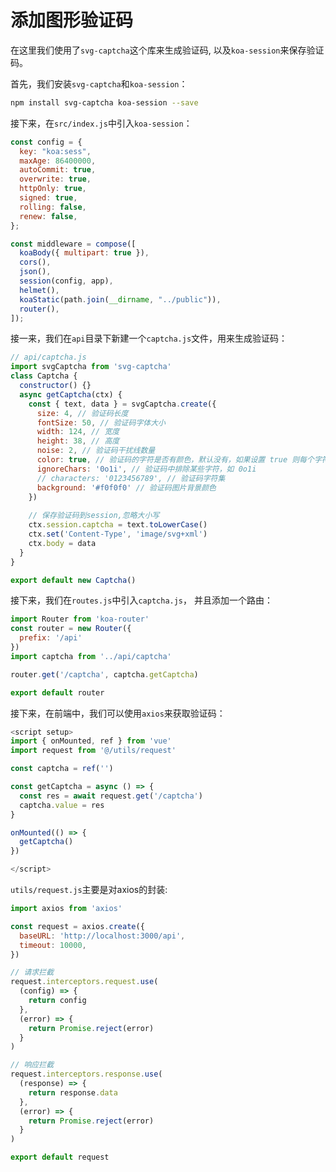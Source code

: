 # 添加图形验证码

在这里我们使用了`svg-captcha`这个库来生成验证码, 以及`koa-session`来保存验证码。

首先，我们安装`svg-captcha`和`koa-session`：

```bash
npm install svg-captcha koa-session --save
```

接下来，在`src/index.js`中引入`koa-session`：

```js
const config = {
  key: "koa:sess",
  maxAge: 86400000,
  autoCommit: true,
  overwrite: true,
  httpOnly: true,
  signed: true,
  rolling: false,
  renew: false,
};

const middleware = compose([
  koaBody({ multipart: true }),
  cors(),
  json(),
  session(config, app),
  helmet(),
  koaStatic(path.join(__dirname, "../public")),
  router(),
]);
```

接一来，我们在`api`目录下新建一个`captcha.js`文件，用来生成验证码：

```javascript
// api/captcha.js
import svgCaptcha from 'svg-captcha'
class Captcha {
  constructor() {}
  async getCaptcha(ctx) {
    const { text, data } = svgCaptcha.create({
      size: 4, // 验证码长度
      fontSize: 50, // 验证码字体大小
      width: 124, // 宽度
      height: 38, // 高度
      noise: 2, // 验证码干扰线数量
      color: true, // 验证码的字符是否有颜色，默认没有，如果设置 true 则每个字符有随机的颜色
      ignoreChars: '0o1i', // 验证码中排除某些字符，如 0o1i
      // characters: '0123456789', // 验证码字符集
      background: '#f0f0f0' // 验证码图片背景颜色
    })
  
    // 保存验证码到session,忽略大小写
    ctx.session.captcha = text.toLowerCase()
    ctx.set('Content-Type', 'image/svg+xml')
    ctx.body = data
  }
}

export default new Captcha()
```

接下来，我们在`routes.js`中引入`captcha.js`， 并且添加一个路由：

```javascript
import Router from 'koa-router'
const router = new Router({
  prefix: '/api'
})
import captcha from '../api/captcha'

router.get('/captcha', captcha.getCaptcha)

export default router
```

接下来，在前端中，我们可以使用`axios`来获取验证码：

```javascript
<script setup>
import { onMounted, ref } from 'vue'
import request from '@/utils/request'

const captcha = ref('')

const getCaptcha = async () => {
  const res = await request.get('/captcha')
  captcha.value = res
}

onMounted(() => {
  getCaptcha()
})

</script>
```

`utils/request.js`主要是对axios的封装:

```js
import axios from 'axios'

const request = axios.create({
  baseURL: 'http://localhost:3000/api',
  timeout: 10000,
})

// 请求拦截
request.interceptors.request.use(
  (config) => {
    return config
  },
  (error) => {
    return Promise.reject(error)
  }
)

// 响应拦截
request.interceptors.response.use(
  (response) => {
    return response.data
  },
  (error) => {
    return Promise.reject(error)
  }
)

export default request
```
